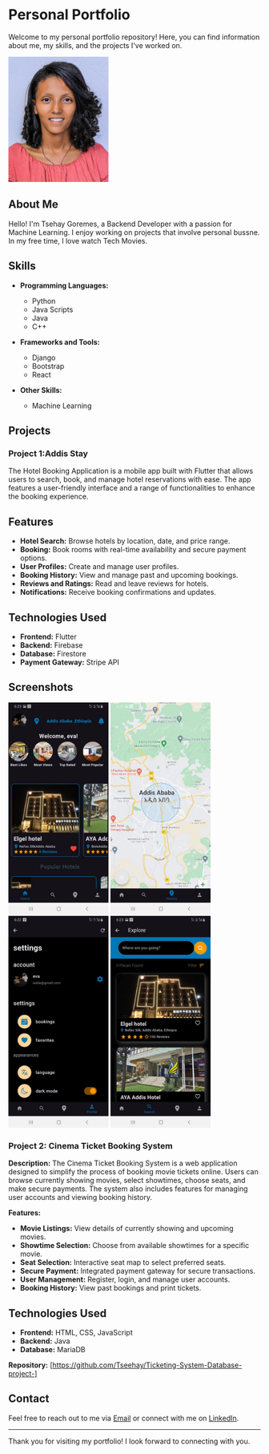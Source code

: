 # Personal Portfolio

Welcome to my personal portfolio repository! Here, you can find information about me, my skills, and the projects I've worked on. 

<img src="image/tse.jpg" alt="Profile Picture" width="200"/>

## About Me

Hello! I'm Tsehay Goremes, a Backend Developer with a passion for Machine Learning. I enjoy working on projects that involve personal bussne. In my free time, I love watch Tech Movies.

## Skills

- **Programming Languages:**
  - Python
  - Java Scripts
  - Java
  - C++

- **Frameworks and Tools:**
  - Django
  - Bootstrap
  - React

- **Other Skills:**
  - Machine Learning
    

## Projects

### Project 1:Addis Stay
The Hotel Booking Application is a mobile app built with Flutter that allows users to search, book, and manage hotel reservations with ease. The app features a user-friendly interface and a range of functionalities to enhance the booking experience.

## Features

- **Hotel Search:** Browse hotels by location, date, and price range.
- **Booking:** Book rooms with real-time availability and secure payment options.
- **User Profiles:** Create and manage user profiles.
- **Booking History:** View and manage past and upcoming bookings.
- **Reviews and Ratings:** Read and leave reviews for hotels.
- **Notifications:** Receive booking confirmations and updates.

## Technologies Used

- **Frontend:** Flutter
- **Backend:** Firebase
- **Database:** Firestore
- **Payment Gateway:** Stripe API

## Screenshots
<img src="image/home.jpg" alt="Home Picture" width="200"/>          <img src="image/Nearby_Map.jpg" alt="Map Picture" width="200"/>        <img src="image/setting.jpg" alt="Setting Picture" width="200"/>         <img src="image/search.jpg" alt="search Picture" width="200"/>


### Project 2: Cinema Ticket Booking System

**Description:**
The Cinema Ticket Booking System is a web application designed to simplify the process of booking movie tickets online. Users can browse currently showing movies, select showtimes, choose seats, and make secure payments. The system also includes features for managing user accounts and viewing booking history.

**Features:**
- **Movie Listings:** View details of currently showing and upcoming movies.
- **Showtime Selection:** Choose from available showtimes for a specific movie.
- **Seat Selection:** Interactive seat map to select preferred seats.
- **Secure Payment:** Integrated payment gateway for secure transactions.
- **User Management:** Register, login, and manage user accounts.
- **Booking History:** View past bookings and print tickets.

## Technologies Used

- **Frontend:** HTML, CSS, JavaScript
- **Backend:** Java
- **Database:** MariaDB

**Repository:** [https://github.com/Tseehay/Ticketing-System-Database-project-]

## Contact

Feel free to reach out to me via [Email](mailto:ttsehay499@gmail.com) or connect with me on [LinkedIn](https://www.linkedin.com/in/tsehay-goremes-934b16222/).

---

Thank you for visiting my portfolio! I look forward to connecting with you.
